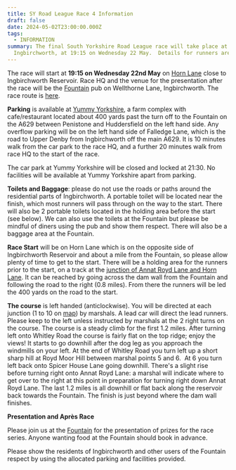 ```yaml
---
title: SY Road League Race 4 Information
draft: false
date: 2024-05-02T23:00:00.000Z
tags:
  - INFORMATION
summary: The final South Yorkshire Road League race will take place at
  Ingbirchworth, at 19:15 on Wednesday 22 May.  Details for runners are here.
---
```

The race will start at **19:15 on Wednesday 22nd May** on [Horn Lane](https://goo.gl/maps/fDt7bfFjFdgyYLgp8) close to Ingbirchworth Reservoir. Race HQ and the venue for the presentation after the race will be the [Fountain](https://goo.gl/maps/9BtNRd54mhUPPdEk9) pub on Wellthorne Lane, Ingbirchworth.  The race route is [here](https://pfrac.co.uk/static/images/maps/syrl-2024-race-4.jpg).

**Parking** is available at [Yummy Yorkshire](https://goo.gl/maps/NRGgANxG5q2zZ8gb8), a farm complex with cafe/restaurant located about 400 yards past the turn off to the Fountain on the A629 between Penistone and Huddersfield on the left hand side. Any overflow parking will be on the left hand side of Falledge Lane, which is the road to Upper Denby from Ingbirchworth off the main A629.  It is 10 minutes walk from the car park to the race HQ, and a further 20 minutes walk from race HQ to the start of the race.

The car park at Yummy Yorkshire will be closed and locked at 21:30. No facilities will be available at Yummy Yorkshire apart from parking.

**Toilets and Baggage**: please do not use the roads or paths around the residential parts of Ingbirchworth. A portable toilet will be located near the finish, which most runners will pass through on the way to the start. There will also be 2 portable toilets located in the holding area before the start (see below). We can also use the toilets at the Fountain but please be mindful of diners using the pub and show them respect.  There will also be a baggage area at the Fountain.

**Race Start** will be on Horn Lane which is on the opposite side of Ingbirchworth Reservoir and about a mile from the Fountain, so please allow plenty of time to get to the start. There will be a holding area for the runners prior to the start, on a track at the [junction of Annat Royd Lane and Horn Lane](https://goo.gl/maps/mCXcB61GqSGEd3m67). It can be reached by going across the dam wall from the Fountain and following the road to the right (0.8 miles). From there the runners will be led the 400 yards on the road to the start.

**The course** is left handed (anticlockwise). You will be directed at each junction (1 to 10 on [map](https://pfrac.co.uk/static/images/maps/syrl-2023-race-4.jpg)) by marshals. A lead car will direct the lead runners. Please keep to the left unless instructed by marshals at the 2 right turns on the course. The course is a steady climb for the first 1.2 miles. After turning left onto Whitley Road the course is fairly flat on the top ridge; enjoy the views! It starts to go downhill after the dog leg as you approach the windmills on your left. At the end of Whitley Road you turn left up a short sharp hill at Royd Moor Hill between marshal points 5 and 6.  At 6 you turn left back onto Spicer House Lane going downhill. There's a slight rise before turning right onto Annat Royd Lane: a marshal will indicate where to get over to the right at this point in preparation for turning right down Annat Royd Lane. The last 1.2 miles is all downhill or flat back along the reservoir back towards the Fountain. The finish is just beyond where the dam wall finishes. 

**Presentation and Après Race**

Please join us at the [Fountain](https://goo.gl/maps/9BtNRd54mhUPPdEk9) for the presentation of prizes for the race series. Anyone wanting food at the Fountain should book in advance. 

Please show the residents of Ingbirchworth and other users of the Fountain respect by using the allocated parking and facilities provided.